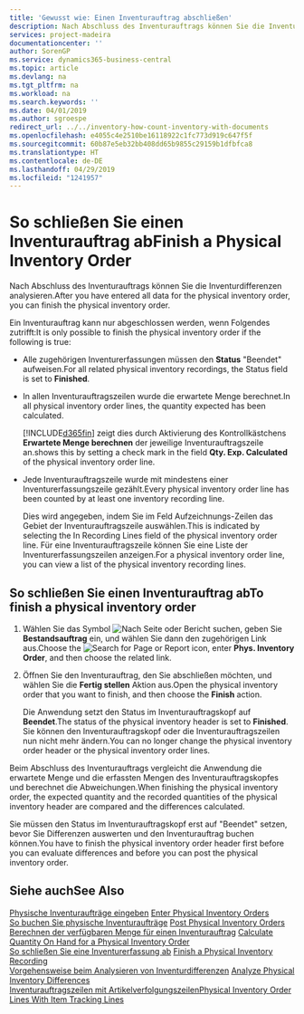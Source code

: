 ```yaml
---
title: 'Gewusst wie: Einen Inventurauftrag abschließen'
description: Nach Abschluss des Inventurauftrags können Sie die Inventurdifferenzen analysieren.
services: project-madeira
documentationcenter: ''
author: SorenGP
ms.service: dynamics365-business-central
ms.topic: article
ms.devlang: na
ms.tgt_pltfrm: na
ms.workload: na
ms.search.keywords: ''
ms.date: 04/01/2019
ms.author: sgroespe
redirect_url: ../../inventory-how-count-inventory-with-documents
ms.openlocfilehash: e4055c4e2510be16118922c1fc773d919c647f5f
ms.sourcegitcommit: 60b87e5eb32bb408dd65b9855c29159b1dfbfca8
ms.translationtype: HT
ms.contentlocale: de-DE
ms.lasthandoff: 04/29/2019
ms.locfileid: "1241957"
---
```

# <a name="finish-a-physical-inventory-order"></a><span data-ttu-id="e09e3-103">So schließen Sie einen Inventurauftrag ab</span><span class="sxs-lookup"><span data-stu-id="e09e3-103">Finish a Physical Inventory Order</span></span>
<span data-ttu-id="e09e3-104">Nach Abschluss des Inventurauftrags können Sie die Inventurdifferenzen analysieren.</span><span class="sxs-lookup"><span data-stu-id="e09e3-104">After you have entered all data for the physical inventory order, you can finish the physical inventory order.</span></span>  

<span data-ttu-id="e09e3-105">Ein Inventurauftrag kann nur abgeschlossen werden, wenn Folgendes zutrifft:</span><span class="sxs-lookup"><span data-stu-id="e09e3-105">It is only possible to finish the physical inventory order if the following is true:</span></span>  

- <span data-ttu-id="e09e3-106">Alle zugehörigen Inventurerfassungen müssen den **Status** "Beendet" aufweisen.</span><span class="sxs-lookup"><span data-stu-id="e09e3-106">For all related physical inventory recordings, the Status field is set to **Finished**.</span></span>  
- <span data-ttu-id="e09e3-107">In allen Inventurauftragszeilen wurde die erwartete Menge berechnet.</span><span class="sxs-lookup"><span data-stu-id="e09e3-107">In all physical inventory order lines, the quantity expected has been calculated.</span></span>  

    [!INCLUDE[d365fin](../../includes/d365fin_md.md)] <span data-ttu-id="e09e3-108">zeigt dies durch Aktivierung des Kontrollkästchens **Erwartete Menge berechnen** der  jeweilige Inventurauftragszeile an.</span><span class="sxs-lookup"><span data-stu-id="e09e3-108">shows this by setting a check mark in the field **Qty. Exp. Calculated** of the physical inventory order line.</span></span>  

- <span data-ttu-id="e09e3-109">Jede Inventurauftragszeile wurde mit mindestens einer Inventurerfassungszeile gezählt.</span><span class="sxs-lookup"><span data-stu-id="e09e3-109">Every physical inventory order line has been counted by at least one inventory recording line.</span></span>  

    <span data-ttu-id="e09e3-110">Dies wird angegeben, indem Sie im Feld Aufzeichnungs-Zeilen das Gebiet der Inventurauftragszeile auswählen.</span><span class="sxs-lookup"><span data-stu-id="e09e3-110">This is indicated by selecting the In Recording Lines field of the physical inventory order line.</span></span> <span data-ttu-id="e09e3-111">Für eine Inventurauftragszeile können Sie eine Liste der Inventurerfassungszeilen anzeigen.</span><span class="sxs-lookup"><span data-stu-id="e09e3-111">For a physical inventory order line, you can view a list of the physical inventory recording lines.</span></span>  

## <a name="to-finish-a-physical-inventory-order"></a><span data-ttu-id="e09e3-112">So schließen Sie einen Inventurauftrag ab</span><span class="sxs-lookup"><span data-stu-id="e09e3-112">To finish a physical inventory order</span></span>  

1.  <span data-ttu-id="e09e3-113">Wählen Sie das Symbol ![Nach Seite oder Bericht suchen](../../media/ui-search/search_small.png "Symbol „Nach Seite oder Bericht suchen”"), geben Sie **Bestandsauftrag** ein, und wählen Sie dann den zugehörigen Link aus.</span><span class="sxs-lookup"><span data-stu-id="e09e3-113">Choose the ![Search for Page or Report](../../media/ui-search/search_small.png "Search for Page or Report icon") icon, enter **Phys. Inventory Order**, and then choose the related link.</span></span>  
2.  <span data-ttu-id="e09e3-114">Öffnen Sie den Inventurauftrag, den Sie abschließen möchten, und wählen Sie die **Fertig stellen** Aktion aus.</span><span class="sxs-lookup"><span data-stu-id="e09e3-114">Open the physical inventory order that you want to finish, and then choose the **Finish** action.</span></span>  

    <span data-ttu-id="e09e3-115">Die Anwendung setzt den Status im Inventurauftragskopf auf **Beendet**.</span><span class="sxs-lookup"><span data-stu-id="e09e3-115">The status of the physical inventory header is set to **Finished**.</span></span> <span data-ttu-id="e09e3-116">Sie können den Inventurauftragskopf oder die Inventurauftragszeilen nun nicht mehr ändern.</span><span class="sxs-lookup"><span data-stu-id="e09e3-116">You can no longer change the physical inventory order header or the physical inventory order lines.</span></span>  

<span data-ttu-id="e09e3-117">Beim Abschluss des Inventurauftrags vergleicht die Anwendung die erwartete Menge und die erfassten Mengen des Inventurauftragskopfes und berechnet die Abweichungen.</span><span class="sxs-lookup"><span data-stu-id="e09e3-117">When finishing the physical inventory order, the expected quantity and the recorded quantities of the physical inventory header are compared and the differences calculated.</span></span>  

<span data-ttu-id="e09e3-118">Sie müssen den Status im Inventurauftragskopf erst auf "Beendet" setzen, bevor Sie Differenzen auswerten und den Inventurauftrag buchen können.</span><span class="sxs-lookup"><span data-stu-id="e09e3-118">You have to finish the physical inventory order header first before you can evaluate differences and before you can post the physical inventory order.</span></span>  

## <a name="see-also"></a><span data-ttu-id="e09e3-119">Siehe auch</span><span class="sxs-lookup"><span data-stu-id="e09e3-119">See Also</span></span>  
 <span data-ttu-id="e09e3-120">[Physische Inventuraufträge eingeben](how-to-enter-physical-inventory-orders.md) </span><span class="sxs-lookup"><span data-stu-id="e09e3-120">[Enter Physical Inventory Orders](how-to-enter-physical-inventory-orders.md) </span></span>  
 <span data-ttu-id="e09e3-121">[So buchen Sie physische Inventuraufträge](how-to-post-physical-inventory-orders.md) </span><span class="sxs-lookup"><span data-stu-id="e09e3-121">[Post Physical Inventory Orders](how-to-post-physical-inventory-orders.md) </span></span>  
 <span data-ttu-id="e09e3-122">[Berechnen der verfügbaren Menge für einen Inventurauftrag](how-to-calculate-quantity-on-hand-for-a-physical-inventory-order.md) </span><span class="sxs-lookup"><span data-stu-id="e09e3-122">[Calculate Quantity On Hand for a Physical Inventory Order](how-to-calculate-quantity-on-hand-for-a-physical-inventory-order.md) </span></span>  
 <span data-ttu-id="e09e3-123">[So schließen Sie eine Inventurerfassung ab](how-to-finish-a-physical-inventory-recording.md) </span><span class="sxs-lookup"><span data-stu-id="e09e3-123">[Finish a Physical Inventory Recording](how-to-finish-a-physical-inventory-recording.md) </span></span>  
 <span data-ttu-id="e09e3-124">[Vorgehensweise beim Analysieren von Inventurdifferenzen](how-to-analyze-physical-inventory-differences.md) </span><span class="sxs-lookup"><span data-stu-id="e09e3-124">[Analyze Physical Inventory Differences](how-to-analyze-physical-inventory-differences.md) </span></span>  
 [<span data-ttu-id="e09e3-125">Inventurauftragszeilen mit Artikelverfolgungszeilen</span><span class="sxs-lookup"><span data-stu-id="e09e3-125">Physical Inventory Order Lines With Item Tracking Lines</span></span>](physical-inventory-order-lines-with-item-tracking-lines.md)
